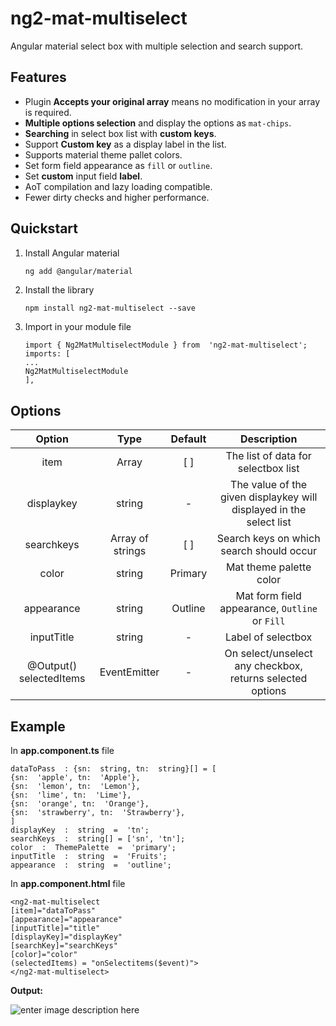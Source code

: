 ﻿# ng2-mat-multiselect

Angular material select box with multiple selection and search support.

## Features
 - Plugin **Accepts your original array** means no modification in your array is required.
 - **Multiple options selection** and display the options as `mat-chips`.
 - **Searching** in select box list with **custom keys**.
 - Support **Custom key** as a display label in the list.
 - Supports material theme pallet colors.
 - Set form field appearance as `fill` or `outline`.
 - Set **custom** input field **label**.
 - AoT compilation and lazy loading compatible.
 - Fewer dirty checks and higher performance.
 
## Quickstart
 1. Install Angular material
	```bash
	ng add @angular/material
	```
2. Install the library 
      ```base
      npm install ng2-mat-multiselect --save
      ```

3. Import in your module file
	 ```base
	 import { Ng2MatMultiselectModule } from  'ng2-mat-multiselect';
    imports: [
    ...
    Ng2MatMultiselectModule
    ],
	  ```

## Options

| Option | Type | Default | Description  
|:--:|:--:|:--:|:--:|
|item  |Array  | [ ] | The list of data for selectbox list
|displaykey|string|-| The value of the given displaykey will displayed in the select list
|searchkeys| Array of strings | [ ] | Search keys on which search should occur
| color| string | Primary | Mat theme palette color
| appearance| string| Outline| Mat form field appearance, `Outline` or `Fill`
| inputTitle | string | - | Label of selectbox
| @Output() selectedItems | EventEmitter | - | On select/unselect any checkbox, returns selected options

## Example

In **app.component.ts** file
```
dataToPass  : {sn:  string, tn:  string}[] = [
{sn:  'apple', tn:  'Apple'},
{sn:  'lemon', tn:  'Lemon'},
{sn:  'lime', tn:  'Lime'},
{sn:  'orange', tn:  'Orange'},
{sn:  'strawberry', tn:  'Strawberry'},
]
displayKey  :  string  =  'tn';
searchKeys  :  string[] = ['sn', 'tn'];
color  :  ThemePalette  =  'primary';
inputTitle  :  string  =  'Fruits';
appearance  :  string  =  'outline'; 
```

In **app.component.html** file

```
<ng2-mat-multiselect
[item]="dataToPass"
[appearance]="appearance"
[inputTitle]="title"
[displayKey]="displayKey"
[searchKey]="searchKeys"
[color]="color"
(selectedItems) = "onSelectitems($event)">
</ng2-mat-multiselect>
```

**Output:** 

![enter image description here](https://d14fuwcgrk1mx2.cloudfront.net/example.png)

